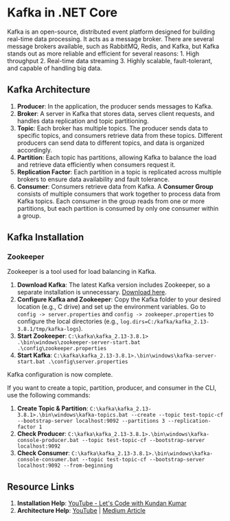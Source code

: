 # Kafka in .NET Core

Kafka is an open-source, distributed event platform designed for building real-time data processing. It acts as a message broker. There are several message brokers available, such as RabbitMQ, Redis, and Kafka, but Kafka stands out as more reliable and efficient for several reasons: 1. High throughput 2. Real-time data streaming 3. Highly scalable, fault-tolerant, and capable of handling big data.

## Kafka Architecture

1. **Producer**: In the application, the producer sends messages to Kafka.
2. **Broker**: A server in Kafka that stores data, serves client requests, and handles data replication and topic partitioning.
3. **Topic**: Each broker has multiple topics. The producer sends data to specific topics, and consumers retrieve data from these topics. Different producers can send data to different topics, and data is organized accordingly.
4. **Partition**: Each topic has partitions, allowing Kafka to balance the load and retrieve data efficiently when consumers request it.
5. **Replication Factor**: Each partition in a topic is replicated across multiple brokers to ensure data availability and fault tolerance.
6. **Consumer**: Consumers retrieve data from Kafka. A **Consumer Group** consists of multiple consumers that work together to process data from Kafka topics. Each consumer in the group reads from one or more partitions, but each partition is consumed by only one consumer within a group.

## Kafka Installation

### Zookeeper
Zookeeper is a tool used for load balancing in Kafka.

1. **Download Kafka**: The latest Kafka version includes Zookeeper, so a separate installation is unnecessary. [Download here](https://kafka.apache.org/downloads).
2. **Configure Kafka and Zookeeper**: Copy the Kafka folder to your desired location (e.g., C drive) and set up the environment variables. Go to `config -> server.properties` and `config -> zookeeper.properties` to configure the local directories (e.g., `log.dirs=C:/kafka/kafka_2.13-3.8.1/tmp/kafka-logs`).
3. **Start Zookeeper**: `C:\kafka\kafka_2.13-3.8.1> .\bin\windows\zookeeper-server-start.bat .\config\zookeeper.properties`
4. **Start Kafka**: `C:\kafka\kafka_2.13-3.8.1>.\bin\windows\kafka-server-start.bat .\config\server.properties`

Kafka configuration is now complete.

If you want to create a topic, partition, producer, and consumer in the CLI, use the following commands:

1. **Create Topic & Partition**: `C:\kafka\kafka_2.13-3.8.1>.\bin\windows\kafka-topics.bat --create --topic test-topic-cf --bootstrap-server localhost:9092 --partitions 3 --replication-factor 1`
2. **Check Producer**: `C:\kafka\kafka_2.13-3.8.1>.\bin\windows\kafka-console-producer.bat --topic test-topic-cf --bootstrap-server localhost:9092`
3. **Check Consumer**: `C:\kafka\kafka_2.13-3.8.1>.\bin\windows\kafka-console-consumer.bat --topic test-topic-cf --bootstrap-server localhost:9092 --from-beginning`

## Resource Links

1. **Installation Help**: [YouTube - Let's Code with Kundan Kumar](https://www.youtube.com/watch?v=gE0sWA2kTfk&ab_channel=Let%27sCodewithKundanKumar)
2. **Architecture Help**: [YouTube](https://www.youtube.com/watch?v=ZJJHm_bd9Zo&t=2922s) | [Medium Article](https://medium.com/swlh/apache-kafka-what-is-and-how-it-works-e176ab31fcd5)
